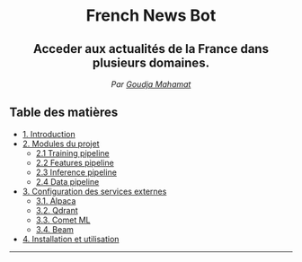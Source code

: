 <div align='center'>
    <h1>French News Bot</h1>
    <h2>Acceder aux actualités de la  France dans plusieurs domaines.</h2>
    <em>Par <a href='https://www.linkedin.com/in/goudja-mahamat'>Goudja Mahamat </a></em>

</div>

## Table des matières
- [1. Introduction](#1-Introduction)
- [2. Modules du projet](#2-Modules-du-projet)
    - [2.1 Training pipeline](#21-Training-pipeline)
    - [2.2 Features pipeline](#22-Features-pipeline)
    - [2.3 Inference pipeline](#23-Inference-pipeline)
    - [2.4 Data pipeline](#24-Data-pipeline)
- [3. Configuration des services externes](#3-Configuration-des-services-externes)
    - [3.1. Alpaca](#31-alpaca)
    - [3.2. Qdrant](#32-qdrant)
    - [3.3. Comet ML](#33-comet-ml)
    - [3.4. Beam](#34-beam)
- [4. Installation et utilisation](#4-installation-et-utilisation)

-------------------------

